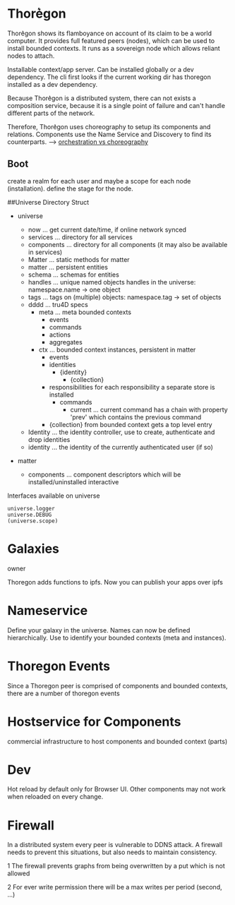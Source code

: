 Thore͛gon
========

Thore͛gon shows its flamboyance on account of its claim to be a world computer. 
It provides full featured peers (nodes), which can be used to install bounded contexts.
It runs as a sovereign node which allows reliant nodes to attach.

Installable context/app server. Can be installed globally or a dev dependency.
The cli first looks if the current working dir has thoregon installed as a dev dependency.

Because Thore͛gon is a distributed system, there can not exists a composition service, because it is a single point of failure
and can't handle different parts of the network.

Therefore, Thore͛gon uses choreography to setup its components and relations. Components use the Name Service and Discovery 
to find its counterparts. 
--> [orchestration vs choreography](https://stackoverflow.com/questions/4127241/orchestration-vs-choreography)


## Boot
create a realm for each user and maybe a scope for each node (installation). 
define the stage for the node.

##Universe Directory Struct

- universe
    - now           ... get current date/time, if online network synced
    - services      ... directory for all services
    - components    ... directory for all components (it may also be available in services)
    - Matter        ... static methods for matter
    - matter        ... persistent entities
    - schema        ... schemas for entities
    - handles       ... unique named objects handles in the universe: namespace.name -> one object
    - tags          ... tags on (multiple) objects: namespace.tag -> set of objects   
    - dddd          ... tru4D specs 
        - meta      ... meta bounded contexts
            - events
            - commands
            - actions
            - aggregates
        - ctx       ... bounded context instances, persistent in matter
            - events
            - identities
                - {identity}
                    - {collection}
            - responsibilities    for each responsibility a separate store is installed
                - commands
                    - current   ... current command has a chain with property 'prev' which contains the previous command
            - {collection} from bounded context gets a top level entry
    - Identity      ... the identity controller, use to create, authenticate and drop identities
    - identity      ... the identity of the currently authenticated user (if so)
    
- matter 
    - components    ... component descriptors which will be installed/uninstalled interactive

Interfaces available on universe

    universe.logger
    universe.DEBUG
    (universe.scope)

# Galaxies

owner

Thoregon adds functions to ipfs. Now you can publish your apps over ipfs

# Nameservice

Define your galaxy in the universe. Names can now be defined hierarchically.
Use to identify your bounded contexts (meta and instances).

# Thoregon Events
Since a Thoregon peer is comprised of components and bounded contexts, there are a number of thoregon events

# Hostservice for Components
commercial infrastructure to host components and bounded context (parts)

# Dev

Hot reload by default only for Browser UI. Other components may not work when reloaded on every change.
 
# Firewall
In a distributed system every peer is vulnerable to DDNS attack. A firewall needs to prevent
this situations, but also needs to maintain consistency. 

1 The firewall prevents graphs from being overwritten by a put which is not allowed

2 For ever write permission there will be a max writes per period (second, ...)
